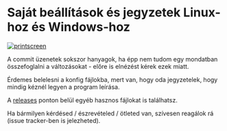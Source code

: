 Saját beállítások és jegyzetek Linux-hoz és Windows-hoz
=======================================================

[![printscreen](http://i.imgur.com/UvAEJH3l.png "commit: dd4e8f4")](http://i.imgur.com/UvAEJH3.png "commit: dd4e8f4")

A commit üzenetek sokszor hanyagok, ha épp nem tudom egy mondatban
összefoglalni a változásokat - előre is elnézést kérek ezek miatt.

Érdemes belelesni a konfig fájlokba, mert van, hogy oda jegyzetelek, hogy
mindig kéznél legyen a program leírása.

A [releases](https://github.com/BimbaLaszlo/home/releases) ponton belül egyéb
hasznos fájlokat is találhatsz.

Ha bármilyen kérdésed / észrevételed / ötleted van, szívesen reagálok rá
(issue tracker-ben is jelezheted).

